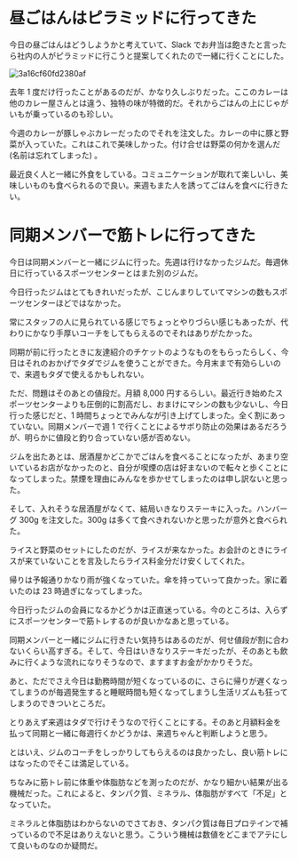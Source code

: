 # 昼ごはんはピラミッドに行ってきた
今日の昼ごはんはどうしようかと考えていて、Slack でお弁当は飽きたと言ったら社内の人がピラミッドに行こうと提案してくれたので一緒に行くことにした。

![3a16cf60fd2380af](/images/2019/07/3a16cf60fd2380af.jpg)

去年 1 度だけ行ったことがあるのだが、かなり久しぶりだった。ここのカレーは他のカレー屋さんとは違う、独特の味が特徴的だ。それからごはんの上にじゃがいもが乗っているのも珍しい。

今週のカレーが豚しゃぶカレーだったのでそれを注文した。カレーの中に豚と野菜が入っていた。これはこれで美味しかった。付け合せは野菜の何かを選んだ (名前は忘れてしまった) 。

最近良く人と一緒に外食をしている。コミュニケーションが取れて楽しいし、美味しいものも食べられるので良い。来週もまた人を誘ってごはんを食べに行きたい。

# 同期メンバーで筋トレに行ってきた
今日は同期メンバーと一緒にジムに行った。先週は行けなかったジムだ。毎週休日に行っているスポーツセンターとはまた別のジムだ。

今日行ったジムはとてもきれいだったが、こじんまりしていてマシンの数もスポーツセンターほどではなかった。

常にスタッフの人に見られている感じでちょっとやりづらい感じもあったが、代わりにかなり手厚いコーチをしてもらえるのでそれはありがたかった。

同期が前に行ったときに友達紹介のチケットのようなものをもらったらしく、今日はそれのおかげでタダでジムを使うことができた。今月末まで有効らしいので、来週もタダで使えるかもしれない。

ただ、問題はそのあとの値段だ。月額 8,000 円するらしい。最近行き始めたスポーツセンターよりも圧倒的に割高だし、おまけにマシンの数も少ないし、今日行った感じだと、1 時間ちょっとでみんなが引き上げてしまった。全く割にあっていない。同期メンバーで週 1 で行くことによるサボり防止の効果はあるだろうが、明らかに値段と釣り合っていない感が否めない。

ジムを出たあとは、居酒屋かどこかでごはんを食べることになったが、あまり空いているお店がなかったのと、自分が喫煙の店は好まないので転々と歩くことになってしまった。禁煙を理由にみんなを歩かせてしまったのは申し訳ないと思った。

そして、入れそうな居酒屋がなくて、結局いきなりステーキに入った。ハンバーグ 300g を注文した。300g は多くて食べきれないかと思ったが意外と食べられた。

ライスと野菜のセットにしたのだが、ライスが来なかった。お会計のときにライスが来ていないことを言及したらライス料金分だけ安くしてくれた。

帰りは予報通りかなり雨が強くなっていた。傘を持っていって良かった。家に着いたのは 23 時過ぎになってしまった。

今日行ったジムの会員になるかどうかは正直迷っている。今のところは、入らずにスポーツセンターで筋トレするのが良いかなあと思っている。

同期メンバーと一緒にジムに行きたい気持ちはあるのだが、何せ値段が割に合わないくらい高すぎる。そして、今日はいきなりステーキだったが、そのあとも飲みに行くような流れになりそうなので、ますますお金がかかりそうだ。

あと、ただでさえ今日は勤務時間が短くなっているのに、さらに帰りが遅くなってしまうのが毎週発生すると睡眠時間も短くなってしまうし生活リズムも狂ってしまうのできついところだ。

とりあえず来週はタダで行けそうなので行くことにする。そのあと月額料金を払って同期と一緒に毎週行くかどうかは、来週ちゃんと判断しようと思う。

とはいえ、ジムのコーチをしっかりしてもらえるのは良かったし、良い筋トレにはなったのでそこは満足している。

ちなみに筋トレ前に体重や体脂肪などを測ったのだが、かなり細かい結果が出る機械だった。これによると、タンパク質、ミネラル、体脂肪がすべて「不足」となっていた。

ミネラルと体脂肪はわからないのでさておき、タンパク質は毎日プロテインで補っているので不足はありえないと思う。こういう機械は数値をどこまでアテにして良いものなのか疑問だ。
